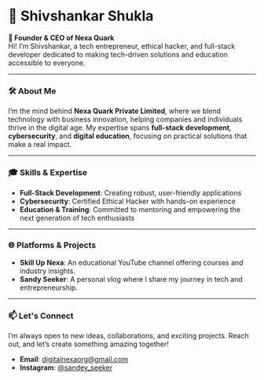 # 👋 Shivshankar Shukla

**🚀 Founder & CEO of Nexa Quark**  
Hi! I’m Shivshankar, a tech entrepreneur, ethical hacker, and full-stack developer dedicated to making tech-driven solutions and education accessible to everyone.

---

### 🛠️ About Me
I’m the mind behind **Nexa Quark Private Limited**, where we blend technology with business innovation, helping companies and individuals thrive in the digital age. My expertise spans **full-stack development**, **cybersecurity**, and **digital education**, focusing on practical solutions that make a real impact.

---

### 🎓 Skills & Expertise
- **Full-Stack Development**: Creating robust, user-friendly applications
- **Cybersecurity**: Certified Ethical Hacker with hands-on experience
- **Education & Training**: Committed to mentoring and empowering the next generation of tech enthusiasts

---

### 🌐 Platforms & Projects
- **Skill Up Nexa**: An educational YouTube channel offering courses and industry insights.
- **Sandy Seeker**: A personal vlog where I share my journey in tech and entrepreneurship.

---

### 📫 Let's Connect
I’m always open to new ideas, collaborations, and exciting projects. Reach out, and let’s create something amazing together!

- **Email**: digitalnexaorg@gmail.com
- **Instagram**: [@sandey_seeker](https://www.instagram.com/sandey_seeker)
